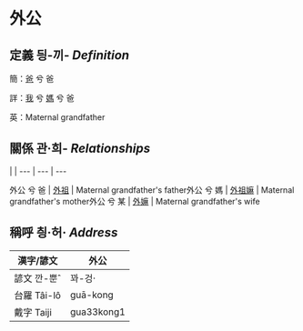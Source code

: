 # 外公
## 定義 딍-끼- _Definition_
簡：[爸](member2.md) 兮 爸

詳：[我](member1.md) 兮 [媽](member2.md) 兮 爸

英：Maternal grandfather

## 關係 관·희- _Relationships_

 | | 
--- | --- | --- 


外公 兮 爸 | [外祖](member44.md) | Maternal grandfather's father外公 兮 媽 | [外祖嫲](member45.md) | Maternal grandfather's mother外公 兮 某 | [外嫲](member14.md) | Maternal grandfather's wife

## 稱呼 칑·허· _Address_

漢字/諺文 | 外公
--- | ---
諺文 깐-뿐ˆ | 꽈-겅·
台羅 Tâi-lô | guā-kong
戴字 Taiji | gua33kong1


